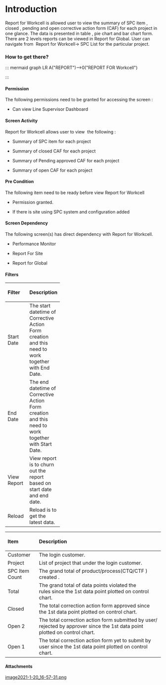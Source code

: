 # Introduction

Report for Workcell is allowed user to view the summary of SPC item , closed , pending and open corrective action form (CAF) for each project in one glance. The data is presented in table , pie chart and bar chart form.
There are 2 levels reports can be viewed in Report for Global. User can navigate from  Report for Workcell→ SPC List for the particular project.


### How to get there?



::: mermaid
graph LR
A("REPORT")-->0("REPORT FOR Workcell")

:::


#### **Permission** 


The following permissions need to be granted for accessing the screen :

- Can view Line Supervisor Dashboard



#### Screen Activity


Report for Workcell allows user to view  the following :

- Summary of SPC item for each project

- Summary of closed CAF for each project

- Summary of Pending approved CAF for each project

- Summary of open CAF for each project


#### Pre Condition


The following item need to be ready before view Report for Workcell


- Permission granted.


- If there is site using SPC system and configuration added



#### Screen Dependency


The following screen(s) has direct dependency with Report for Workcell.

- Performance Monitor

- Report For Site

- Report for Global


#### Filters 


<table class="relative-table confluenceTable" style="width: 780.8px;"><colgroup><col style="width: 0.0px;" /><col style="width: 0.0px;" /></colgroup><thead><tr><th style="text-align: left;" class="confluenceTh"><p>Filter</p></th><th style="text-align: left;" class="confluenceTh"><p>Description</p></th></tr></thead><tbody><tr><td style="text-align: left;" class="confluenceTd">Start Date </td><td style="text-align: left;" class="confluenceTd">The start datetime of Corrective Action Form creation and this need to work together with End Date.</td></tr><tr><td style="text-align: left;" class="confluenceTd">End Date </td><td style="text-align: left;" class="confluenceTd">The end datetime of Corrective Action Form creation and this need to work together with Start Date.</td></tr><tr><td style="text-align: left;" class="confluenceTd">View Report </td><td style="text-align: left;" class="confluenceTd">View report is to churn out the report based on start date and end date.</td></tr><tr><td style="text-align: left;" colspan="1" class="confluenceTd">Reload</td><td style="text-align: left;" colspan="1" class="confluenceTd">Reload is to get the latest data.</td></tr></tbody></table>

<table class="confluenceTable"><colgroup><col /><col /></colgroup><thead><tr><th style="text-align: left;" class="confluenceTh"><p>Item </p></th><th style="text-align: left;" class="confluenceTh"><p>Description</p></th></tr></thead><tbody><tr><td colspan="1" class="confluenceTd">Customer</td><td colspan="1" class="confluenceTd">The login customer.</td></tr><tr><td style="text-align: left;" class="confluenceTd">Project</td><td style="text-align: left;" class="confluenceTd">List of project that under the login customer.</td></tr><tr><td style="text-align: left;" class="confluenceTd">SPC Item Count</td><td style="text-align: left;" class="confluenceTd">The grand total of product/process(CTQ/CTF ) created .</td></tr><tr><td style="text-align: left;" class="confluenceTd">Total</td><td style="text-align: left;" class="confluenceTd">The grand total of data points violated the rules since the 1st data point plotted on control chart.</td></tr><tr><td style="text-align: left;" colspan="1" class="confluenceTd">Closed</td><td style="text-align: left;" colspan="1" class="confluenceTd">The total correction action form approved since the 1st data point plotted on control chart.</td></tr><tr><td style="text-align: left;" colspan="1" class="confluenceTd">Open 2</td><td style="text-align: left;" colspan="1" class="confluenceTd">The total correction action form submitted by user/ rejected by approver since the 1st data point plotted on control chart.</td></tr><tr><td style="text-align: left;" colspan="1" class="confluenceTd">Open 1</td><td style="text-align: left;" colspan="1" class="confluenceTd">The total correction action form yet to submit by user since the 1st data point plotted on control chart.</td></tr></tbody></table>



#### Attachments

[image2021-1-20_16-57-31.png](/.attachments/86311114.png)
